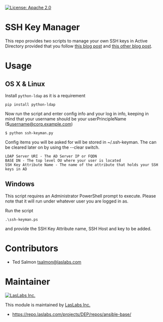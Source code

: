 [![License: Apache 2.0](https://img.shields.io/badge/license-Apache--2.0-blue.svg)](https://www.apache.org/licenses/LICENSE-2.0.html)

SSH Key Manager
===============

This repo provides two scripts to manage your own SSH keys in Active Directory
provided that you follow [this blog post](https://blog.laslabs.com/2016/08/storing-ssh-keys-in-active-directory/)
and [this other blog post](https://blog.laslabs.com/2017/04/managing-ssh-keys-stored-in-active-directory/).

Usage
=====

OS X & Linux
-------------
Install `python-ldap` as it is a requirement
```
pip install python-ldap
```

Now run the script and enter config info and your log in info, keeping in mind
that your username should be your userPrincipleName ($username@corp.example.com)

```
$ python ssh-keyman.py
```

Config items you will be asked for will be stored in ~/.ssh-keyman. The can be
cleared later on by using the --clear switch.

```
LDAP Server URI - The AD Server IP or FQDN
BASE DN - The top level OU where your user is located
SSH Key Attribute Name - The name of the attribute that holds your SSH keys in AD
```


Windows
-------
This script requires an Administrator PowerShell prompt to execute. Please note
that it will run under whatever user you are logged in as.

Run the script
```
.\ssh-keyman.ps
```
and provide the SSH Key Attribute name, SSH Host and key to be added.


Contributors
============

* Ted Salmon <tsalmon@laslabs.com>

Maintainer
==========

[![LasLabs Inc.](https://laslabs.com/logo.png)](https://laslabs.com)

This module is maintained by [LasLabs Inc.](https://laslabs.com)

* https://repo.laslabs.com/projects/DEP/repos/ansible-base/
